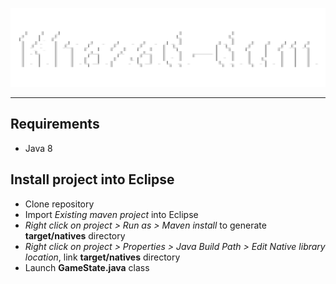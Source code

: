 <p align="center">
    <img src="src/main/resources/sprites/logo.png" alt="Khazad-dum" />
</p>

---

## Requirements

- Java 8

## Install project into Eclipse

- Clone repository
- Import *Existing maven project* into Eclipse
- *Right click on project > Run as > Maven install* to generate **target/natives** directory
- *Right click on project > Properties > Java Build Path > Edit Native library location*, link **target/natives** directory
- Launch **GameState.java** class
